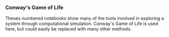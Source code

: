### Conway's Game of Life

Theses numbered notebooks show many of the tools involved in exploring a system through computational simulation. Conway's Game of Life is used here, but could easily be replaced with many other methods.
